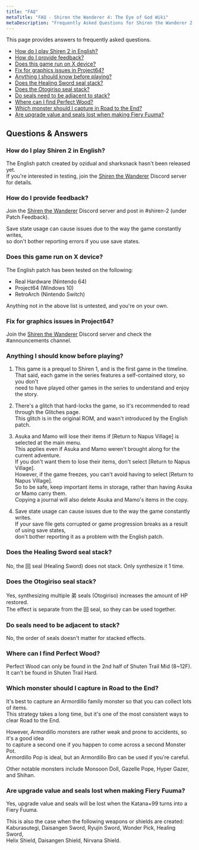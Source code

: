 ```yaml
---
title: "FAQ"
metaTitle: "FAQ - Shiren the Wanderer 4: The Eye of God Wiki"
metaDescription: "Frequently Asked Questions for Shiren the Wanderer 2: Oni Invasion!"
---
```


This page provides answers to frequently asked questions.

<ul class="quickLinksUL">
  <li><a href="#how-do-i-play-shiren-2-in-english?">How do I play Shiren 2 in English?</a></li>
  <li><a href="#how-do-i-provide-feedback?">How do I provide feedback?</a></li>
  <li><a href="#does-this-game-run-on-x-device?">Does this game run on X device?</a></li>
  <li><a href="#fix-for-graphics-issues-in-project64?">Fix for graphics issues in Project64?</a></li>
  <li><a href="#anything-i-should-know-before-playing?">Anything I should know before playing?</a></li>
  <li><a href="#does-the-healing-sword-seal-stack?">Does the Healing Sword seal stack?</a></li>
  <li><a href="#does-the-otogiriso-seal-stack?">Does the Otogiriso seal stack?</a></li>
  <li><a href="#do-seals-need-to-be-adjacent-to-stack?">Do seals need to be adjacent to stack?</a></li>
  <li><a href="#where-can-i-find-perfect-wood?">Where can I find Perfect Wood?</a></li>
  <li><a href="#which-monster-should-i-capture-in-road-to-the-end?">Which monster should I capture in Road to the End?</a></li>
  <li><a href="#are-upgrade-value-and-seals-lost-when-making-fiery-fuuma?">Are upgrade value and seals lost when making Fiery Fuuma?</a></li>
</ul>

## Questions & Answers

### How do I play Shiren 2 in English?

The English patch created by ozidual and sharksnack hasn't been released yet.<br/>
If you're interested in testing, join the <a href="https://discord.gg/5y7UDFc">Shiren the Wanderer</a> Discord server for details.

### How do I provide feedback?

Join the <a href="https://discord.gg/5y7UDFc">Shiren the Wanderer</a> Discord server and post in #shiren-2 (under Patch Feedback).

Save state usage can cause issues due to the way the game constantly writes,<br/>so don't bother reporting errors if you use save states.

### Does this game run on X device?

The English patch has been tested on the following:

- Real Hardware (Nintendo 64)
- Project64 (Windows 10)
- RetroArch (Nintendo Switch)

Anything not in the above list is untested, and you're on your own.

### Fix for graphics issues in Project64?

Join the <a href="https://discord.gg/5y7UDFc">Shiren the Wanderer</a> Discord server and check the #announcements channel.

### Anything I should know before playing?

1. This game is a prequel to Shiren 1, and is the first game in the timeline.<br/>That said, each game in the series features a self-contained story, so you don't<br/>need to have played other games in the series to understand and enjoy the story.

2. There's a glitch that hard-locks the game, so it's recommended to read through the Glitches page.<br/>This glitch is in the original ROM, and wasn't introduced by the English patch.

3. Asuka and Mamo will lose their items if [Return to Napus Village] is selected at the main menu.<br/>
This applies even if Asuka and Mamo weren't brought along for the current adventure.<br/>
If you don't want them to lose their items, don't select [Return to Napus Village].<br/>
However, if the game freezes, you can't avoid having to select [Return to Napus Village].<br/>
So to be safe, keep important items in storage, rather than having Asuka or Mamo carry them.<br/>
Copying a journal will also delete Asuka and Mamo's items in the copy.

4. Save state usage can cause issues due to the way the game constantly writes.<br/>If your save file gets corrupted or game progression breaks as a result of using save states,<br/>don't bother reporting it as a problem with the English patch.

### Does the Healing Sword seal stack?

No, the 回 seal (Healing Sword) does not stack. Only synthesize it 1 time.

### Does the Otogiriso seal stack?

Yes, synthesizing multiple 弟 seals (Otogiriso) increases the amount of HP restored.<br/>
The effect is separate from the 回 seal, so they can be used together.

### Do seals need to be adjacent to stack?

No, the order of seals doesn't matter for stacked effects.

### Where can I find Perfect Wood?

Perfect Wood can only be found in the 2nd half of Shuten Trail Mid (8\~12F).<br/>
It can't be found in Shuten Trail Hard.

### Which monster should I capture in Road to the End?

It's best to capture an Armordillo family monster so that you can collect lots of items.<br/>
This strategy takes a long time, but it's one of the most consistent ways to clear Road to the End.

However, Armordillo monsters are rather weak and prone to accidents, so it's a good idea<br/>to capture a second one if you happen to come across a second Monster Pot.<br/>
Armordillo Pop is ideal, but an Armordillo Bro can be used if you're careful.

Other notable monsters include Monsoon Doll, Gazelle Pope, Hyper Gazer, and Shihan.

### Are upgrade value and seals lost when making Fiery Fuuma?

Yes, upgrade value and seals will be lost when the Katana+99 turns into a Fiery Fuuma.

This is also the case when the following weapons or shields are created:<br/>
Kaburasutegi, Daisangen Sword, Ryujin Sword, Wonder Pick, Healing Sword,<br/>
Helix Shield, Daisangen Shield, Nirvana Shield.

